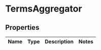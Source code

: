 
# TermsAggregator

## Properties
Name | Type | Description | Notes
------------ | ------------- | ------------- | -------------



